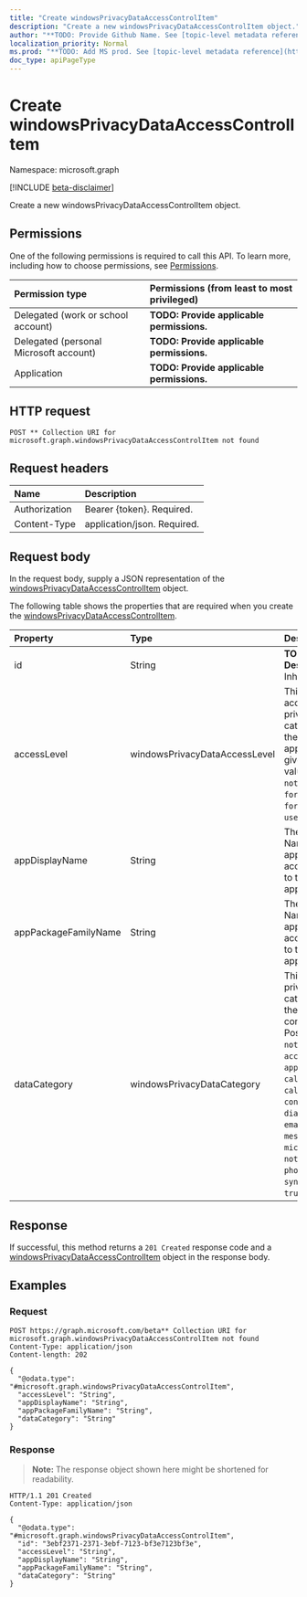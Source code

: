 ```yaml
---
title: "Create windowsPrivacyDataAccessControlItem"
description: "Create a new windowsPrivacyDataAccessControlItem object."
author: "**TODO: Provide Github Name. See [topic-level metadata reference](https://msgo.azurewebsites.net/add/document/guidelines/metadata.html#topic-level-metadata)**"
localization_priority: Normal
ms.prod: "**TODO: Add MS prod. See [topic-level metadata reference](https://msgo.azurewebsites.net/add/document/guidelines/metadata.html#topic-level-metadata)**"
doc_type: apiPageType
---
```


# Create windowsPrivacyDataAccessControlItem
Namespace: microsoft.graph

[!INCLUDE [beta-disclaimer](../../includes/beta-disclaimer.md)]

Create a new windowsPrivacyDataAccessControlItem object.

## Permissions
One of the following permissions is required to call this API. To learn more, including how to choose permissions, see [Permissions](/graph/permissions-reference).

|Permission type|Permissions (from least to most privileged)|
|:---|:---|
|Delegated (work or school account)|**TODO: Provide applicable permissions.**|
|Delegated (personal Microsoft account)|**TODO: Provide applicable permissions.**|
|Application|**TODO: Provide applicable permissions.**|

## HTTP request

<!-- {
  "blockType": "ignored"
}
-->
``` http
POST ** Collection URI for microsoft.graph.windowsPrivacyDataAccessControlItem not found
```

## Request headers
|Name|Description|
|:---|:---|
|Authorization|Bearer {token}. Required.|
|Content-Type|application/json. Required.|

## Request body
In the request body, supply a JSON representation of the [windowsPrivacyDataAccessControlItem](../resources/windowsprivacydataaccesscontrolitem.md) object.

The following table shows the properties that are required when you create the [windowsPrivacyDataAccessControlItem](../resources/windowsprivacydataaccesscontrolitem.md).

|Property|Type|Description|
|:---|:---|:---|
|id|String|**TODO: Add Description** Inherited from [entity](../resources/entity.md)|
|accessLevel|windowsPrivacyDataAccessLevel|This indicates an access level for the privacy data category to which the specified application will be given to. Possible values are: `notConfigured`, `forceAllow`, `forceDeny`, `userInControl`.|
|appDisplayName|String|The Package Family Name of a Windows app. When set, the access level applies to the specified application.|
|appPackageFamilyName|String|The Package Family Name of a Windows app. When set, the access level applies to the specified application.|
|dataCategory|windowsPrivacyDataCategory|This indicates a privacy data category to which the specific access control will apply. Possible values are: `notConfigured`, `accountInfo`, `appsRunInBackground`, `calendar`, `callHistory`, `camera`, `contacts`, `diagnosticsInfo`, `email`, `location`, `messaging`, `microphone`, `motion`, `notifications`, `phone`, `radios`, `tasks`, `syncWithDevices`, `trustedDevices`.|



## Response

If successful, this method returns a `201 Created` response code and a [windowsPrivacyDataAccessControlItem](../resources/windowsprivacydataaccesscontrolitem.md) object in the response body.

## Examples

### Request
<!-- {
  "blockType": "request",
  "name": "create_windowsprivacydataaccesscontrolitem_from_"
}
-->
``` http
POST https://graph.microsoft.com/beta** Collection URI for microsoft.graph.windowsPrivacyDataAccessControlItem not found
Content-Type: application/json
Content-length: 202

{
  "@odata.type": "#microsoft.graph.windowsPrivacyDataAccessControlItem",
  "accessLevel": "String",
  "appDisplayName": "String",
  "appPackageFamilyName": "String",
  "dataCategory": "String"
}
```


### Response
>**Note:** The response object shown here might be shortened for readability.
<!-- {
  "blockType": "response",
  "truncated": true,
  "@odata.type": "microsoft.graph.windowsPrivacyDataAccessControlItem"
}
-->
``` http
HTTP/1.1 201 Created
Content-Type: application/json

{
  "@odata.type": "#microsoft.graph.windowsPrivacyDataAccessControlItem",
  "id": "3ebf2371-2371-3ebf-7123-bf3e7123bf3e",
  "accessLevel": "String",
  "appDisplayName": "String",
  "appPackageFamilyName": "String",
  "dataCategory": "String"
}
```

